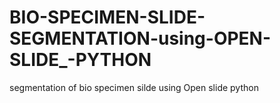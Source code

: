# BIO-SPECIMEN-SLIDE-SEGMENTATION-using-OPEN-SLIDE_-PYTHON
segmentation of bio specimen silde using Open slide python
